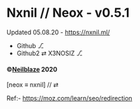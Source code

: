 # Nxnil // Neox - v0.5.1

Updated 05.08.20 - https://nxnil.ml/

- Github ⎇
- Github2 ⇄ X3NOSIZ ⎇


#### ©[Neilblaze](https://github.com/Neilblaze) 2020

[neox ≡ nxnil] // ⇄ 

Ref:- https://moz.com/learn/seo/redirection
